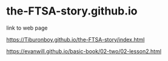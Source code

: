 # the-FTSA-story.github.io

link to web page  

https://Tiburonboy.github.io/the-FTSA-story/index.html

https://evanwill.github.io/basic-book/02-two/02-lesson2.html

